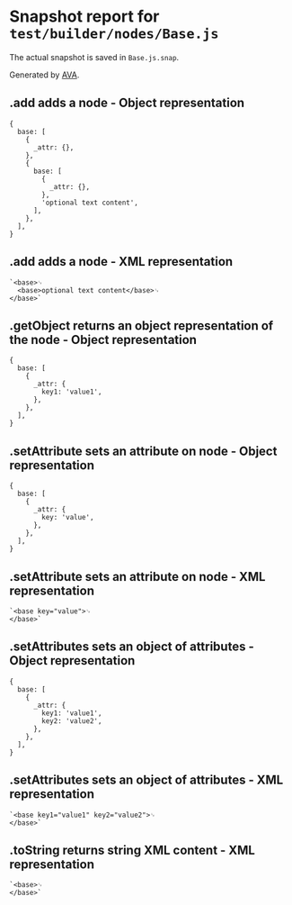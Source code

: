 # Snapshot report for `test/builder/nodes/Base.js`

The actual snapshot is saved in `Base.js.snap`.

Generated by [AVA](https://avajs.dev).

## .add adds a node - Object representation

    {
      base: [
        {
          _attr: {},
        },
        {
          base: [
            {
              _attr: {},
            },
            'optional text content',
          ],
        },
      ],
    }

## .add adds a node - XML representation

    `<base>␊
      <base>optional text content</base>␊
    </base>`

## .getObject returns an object representation of the node - Object representation

    {
      base: [
        {
          _attr: {
            key1: 'value1',
          },
        },
      ],
    }

## .setAttribute sets an attribute on node - Object representation

    {
      base: [
        {
          _attr: {
            key: 'value',
          },
        },
      ],
    }

## .setAttribute sets an attribute on node - XML representation

    `<base key="value">␊
    </base>`

## .setAttributes sets an object of attributes - Object representation

    {
      base: [
        {
          _attr: {
            key1: 'value1',
            key2: 'value2',
          },
        },
      ],
    }

## .setAttributes sets an object of attributes - XML representation

    `<base key1="value1" key2="value2">␊
    </base>`

## .toString returns string XML content - XML representation

    `<base>␊
    </base>`
